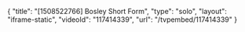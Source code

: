 {
    "title": "[1508522766] Bosley Short Form",
    "type": "solo",
    "layout": "iframe-static",
    "videoId": "117414339",
    "url": "\/tvpembed\/117414339"
}
